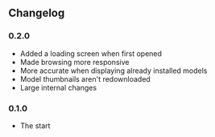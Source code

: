 ## Changelog

### 0.2.0
- Added a loading screen when first opened
- Made browsing more responsive
- More accurate when displaying already installed models
- Model thumbnails aren't redownloaded
- Large internal changes

### 0.1.0
- The start